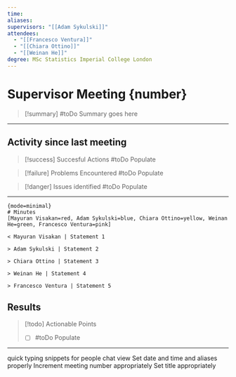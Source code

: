 ```yaml
---
time: 
aliases: 
supervisors: "[[Adam Sykulski]]"
attendees:
  - "[[Francesco Ventura]]"
  - "[[Chiara Ottino]]"
  - "[[Weinan He]]"
degree: MSc Statistics Imperial College London
---
```

# Supervisor Meeting {number}

> [!summary]
> #toDo Summary goes here

---

## Activity since last meeting

> [!success] Succesful Actions
> #toDo Populate

> [!failure] Problems Encountered
>  #toDo Populate
 
> [!danger] Issues identified
>  #toDo Populate

---

```chat
{mode=minimal}
# Minutes
[Mayuran Visakan=red, Adam Sykulski=blue, Chiara Ottino=yellow, Weinan He=green, Francesco Ventura=pink]

< Mayuran Visakan | Statement 1

> Adam Sykulski | Statement 2

> Chiara Ottino | Statement 3

> Weinan He | Statement 4

> Francesco Ventura | Statement 5

```

## Results

> [!todo] Actionable Points
> - [ ] #toDo Populate

---

quick typing snippets for people chat view 
Set date and time and aliases properly
Increment meeting number appropriately 
Set title appropriately 
